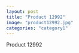 ```yaml
---
layout: post
title: "Product 12992"
image: "product12992.jpg"
categories: "category1"
---
```

Product 12992
